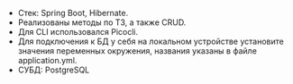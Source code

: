 - Стек: Spring Boot, Hibernate. 
- Реализованы методы по ТЗ, а также СRUD.
- Для CLI использовался Picocli. 
- Для подключения к БД у себя на локальном устройстве установите значения переменных окружения, названия указаны в файле application.yml.
- СУБД: PostgreSQL
